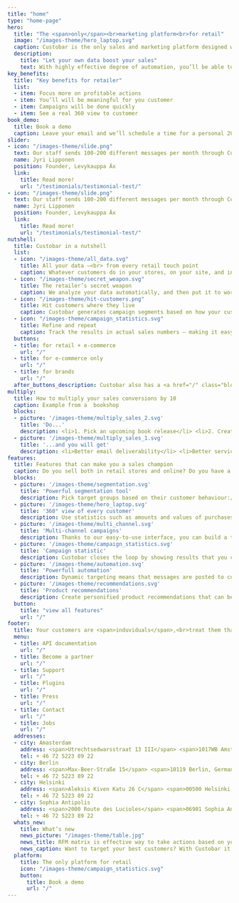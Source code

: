 ```yaml
---
title: "home"
type: "home-page"
hero:
  title: "The <span>only</span><br>marketing platform<br>for retail"
  image: "/images-theme/hero_laptop.svg"
  caption: Custobar is the only sales and marketing platform designed with retail at heart from the very beginning. Simply stated, we gather all your customer, sales and product data from every source, and put it where it’s most powerful – <strong>in your hands.</strong>
  description:
    title: "Let your own data boost your sales"
    text: With highly effective degree of automation, you’ll be able to reach out to customers in the way that suits them best – telling them about the products and promotions you can be sure they’ll want to hear about.
key_benefits:
  title: "Key benefits for retailer"
  list:
  - item: Focus more on profitable actions
  - item: You’ll will be meaningful for you customer
  - item: Campaigns will be done quickly
  - item: See a real 360 view to customer
book_demo:
  title: Book a demo
  caption: Leave your email and we’ll schedule a time for a personal 20min online demo for you.
slider:
- icon: "/images-theme/slide.png"
  text: Our staff sends 100-200 different messages per month through Custobar. The secret is that it is so easy and motivating to use. You see the results the following day. Sometimes the conversion rates are just insane; 40% is not unheard of.
  name: Jyri Lipponen
  position: Founder, Levykauppa Äx
  link:
    title: Read more!
    url: "/testimonials/testimonial-test/"
- icon: "/images-theme/slide.png"
  text: Our staff sends 100-200 different messages per month through Custobar. The secret is that it is so easy and motivating to use. You see the results the following day. Sometimes the conversion rates are just insane; 40% is not unheard of.
  name: Jyri Lipponen
  position: Founder, Levykauppa Äx
  link:
    title: Read more!
    url: "/testimonials/testimonial-test/"
nutshell:
  title: Custobar in a nutshell
  list:
  - icon: "/images-theme/all_data.svg"
    title: All your data –<br> from every retail touch point
    caption: Whatever customers do in your stores, on your site, and in each of your sales and marketing channels, Custobar is listening.
  - icon: "/images-theme/secret_weapon.svg"
    title: The retailer’s secret weapon
    caption: We analyze your data automatically, and then put it to work for you.
  - icon: "/images-theme/hit-customers.png"
    title: Hit customers where they live
    caption: Custobar generates campaign segments based on how your customers shop, how they respond to marketing in different media; and how they behave online.
  - icon: "/images-theme/campaign_statistics.svg"
    title: Refine and repeat
    caption: Track the results in actual sales numbers – making it easy to repeat successful campaigns – seasonally, for example, or automated for regular dispatch – making improvements as you go.
  buttons:
  - title: for retail + e-commerce
    url: "/"
  - title: for e-commerce only
    url: "/"
  - title: for brands
    url: "/"
  after_buttons_description: Custobar also has a <a href="/" class="blue-text">platform</a> specifically designed for data sensitive industries like pharmacies
multiply:
  title: How to multiply your sales conversions by 10
  caption: Example from a  bookshop
  blocks:
  - picture: '/images-theme/multiply_sales_2.svg'
    title: 'Do...'
    description: <li>1. Pick an upcoming book release</li> <li>2. Create a micro-segment of customers who have:/ <ul> <li>bought products from the same author</li> <li>browsed related product pages</li> <li>Shown interest in a special category (i.e Nordic Noir)</li> </ul> </li> <li>3. Create an appealing message and send</li> <li>4. Repeat with another book</li>
  - picture: '/images-theme/multiply_sales_1.svg'
    title: '...and you will get'
    description: <li>Better email deliverability</li> <li>Better service for customers</li><li>Smaller marketing-list churn rate</li> <li>10x sales conversion compared to mass mailing</li>
features:
  title: Features that can make you a sales champion
  caption: Do you sell both in retail stores and online? Do you have a loyalty program? Custobar is the only salestool that collects data from all sources. It can turn anyone into a sales champion.
  blocks:
  - picture: '/images-theme/segmentation.svg'
    title: 'Powerful segmentation tool'
    description: Pick target groups based on their customer behaviour:/ offline purchases, online purchases, web browsing, buying behaviour or any other customer touchpoint data.
  - picture: '/images-theme/hero_laptop.svg'
    title: '360° view of every customer'
    description: Use statistics such as amounts and values of purchases, life-time value and purchases in different categories.
  - picture: '/images-theme/multi_channel.svg'
    title: 'Multi-channel campaigns'
    description: Thanks to our easy-to-use interface, you can build a targeted campaign in just a few minutes, no expert skills needed.
  - picture: '/images-theme/campaign_statistics.svg'
    title: 'Campaign statistic'
    description: Custobar closes the loop by showing results that you can compare to your targets.
  - picture: '/images-theme/automation.svg'
    title: 'Powerfull automation'
    description: Dynamic targeting means that messages are posted to customers as soon as they fill certain target group criteria. The criteria can be dynamically altered.
  - picture: '/images-theme/recommendations.svg'
    title: 'Product recommendations'
    description: Create personified product recommendations that can be used in customer service, in the web shop and in direct advertising.
  button:
    title: "view all features"
    url: "/"
footer:
  title: Your customers are <span>induviduals</span>,<br>treat them that way
  menu:
  - title: API documentation
    url: "/"
  - title: Become a partner
    url: "/"
  - title: Support
    url: "/"
  - title: Plugins
    url: "/"
  - title: Press
    url: "/"
  - title: Contact
    url: "/"
  - title: Jobs
    url: "/"
  addresses:
  - city: Amasterdam
    address: <span>Utrechtsedwarsstraat 13 III</span> <span>1017WB Amsterdam, Netherlands</span>
    tel: + 46 72 5223 89 22
  - city: Berlin
    address: <span>Max-Beer-Straße 15</span> <span>10119 Berlin, Germany</span>
    tel: + 46 72 5223 89 22
  - city: Helsinki
    address: <span>Aleksis Kiven Katu 26 C</span> <span>00500 Helsinki, Finland</span>
    tel: + 46 72 5223 89 22
  - city: Sophia Antipolis
    address: <span>2000 Route des Lucioles</span> <span>06901 Sophia Antipolis, France</span>
    tel: + 46 72 5223 89 22
  whats_new:
    title: What’s new
    news_picture: "/images-theme/table.jpg"
    news_title: RFM matrix is effective way to take actions based on your customer data.
    news_caption: Want to target your best customers? With Custobar it's click-and-go!
  platform:
    title: The only platform for retail
    icon: "/images-theme/campaign_statistics.svg"
    button:
      title: Book a demo
      url: "/"
---
```

